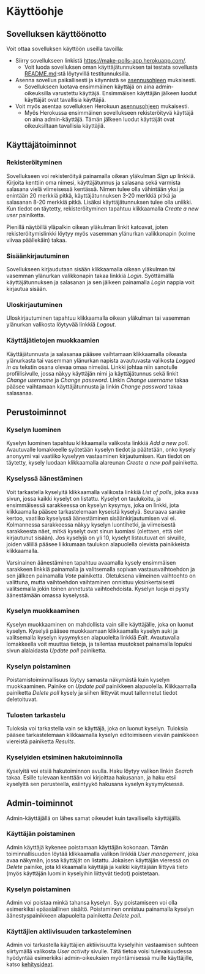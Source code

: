 # Käyttöohje

## Sovelluksen käyttöönotto

Voit ottaa sovelluksen käyttöön useilla tavoilla:

* Siirry sovellukseen linkistä https://make-polls-app.herokuapp.com/.
  * Voit luoda sovelluksen oman käyttäjätunnuksen tai testata sovellusta [README.md](/README.md):stä löytyvillä testitunnuksilla.
* Asenna sovellus paikallisesti ja käynnistä se [asennusohjeen](/documentation/asennusohje.md) mukaisesti. 
  * Sovellukseen luotava ensimmäinen käyttäjä on aina admin-oikeuksilla varustettu käyttäjä. Ensimmäisen käyttäjän jälkeen luodut käyttäjät ovat tavallisia käyttäjiä.
* Voit myös asentaa sovelluksen Herokuun [asennusohjeen](/documentation/asennusohje.md) mukaisesti.
  * Myös Herokussa ensimmäinen sovellukseen rekisteröityvä käyttäjä on aina admin-käyttäjä. Tämän jälkeen luodut käyttäjät ovat oikeuksiltaan tavallisia käyttäjiä.
  
## Käyttäjätoiminnot

### Rekisteröityminen

Sovellukseen voi rekisteröityä painamalla oikean yläkulman *Sign up* linkkiä. Kirjoita kenttiin oma nimesi, käyttäjätunnus ja salasana sekä varmista salasana vielä viimeisessä kentässä. Nimen tulee olla vähintään yksi ja enintään 20 merkkiä pitkä, käyttäjätunnuksen 3-20 merkkiä pitkä ja salasanan 8-20 merkkiä pitkä. Lisäksi käyttäjätunnuksen tulee olla uniikki. Kun tiedot on täytetty, rekisteröityminen tapahtuu klikkaamalla *Create a new user* painiketta.

Pienillä näytöillä yläpalkin oikean yläkulman linkit katoavat, joten rekisteröitymislinkki löytyy myös vasemman ylänurkan valikkonapin (kolme viivaa päällekäin) takaa.

### Sisäänkirjautuminen

Sovellukseen kirjaudutaan sisään klikkaamalla oikean yläkulman tai vasemman ylänurkan valikkonapin takaa linkkiä *Login*. Syöttämällä käyttäjätunnuksen ja salasanan ja sen jälkeen painamalla *Login* nappia voit kirjautua sisään.

### Uloskirjautuminen

Uloskirjautuminen tapahtuu klikkaamalla oikean yläkulman tai vasemman ylänurkan valikosta löytyvää linkkiä *Logout*.

### Käyttäjätietojen muokkaamien

Käyttäjätunnusta ja salasanaa pääsee vaihtamaan klikkaamalla oikeasta ylänurkasta tai vasemman ylänurkan napista avautuvasta valikosta *Logged in as* tekstin osana olevaa omaa nimeäsi. Linkki johtaa niin sanotulle profiilisivulle, jossa näkyy käyttäjän nimi ja käyttäjätunnus sekä linkit *Change username* ja *Change password*. Linkin *Change username* takaa pääsee vaihtamaan käyttäjätunnusta ja linkin *Change password* takaa salasanaa.

## Perustoiminnot

### Kyselyn luominen

Kyselyn luominen tapahtuu klikkaamalla valikosta linkkiä *Add a new poll*. Avautuvalle lomakkeelle syötetään kyselyn tiedot ja päätetään, onko kysely anonyymi vai vaatiiko kyselyyn vastaaminen kirjautumisen. Kun tiedot on täytetty, kysely luodaan klikkaamalla alareunan *Create a new poll* painiketta.

### Kyselyssä äänestäminen

Voit tarkastella kyselyitä klikkaamalla valikosta linkkiä *List of polls*, joka avaa sivun, jossa kaikki kyselyt on listattu. Kyselyt on taulukoitu, ja ensimmäisessä sarakkeessa on kyselyn kysymys, joka on linkki, jota klikkaamalla pääsee tarkastelemaan kyseistä kyselyä. Seuraava sarake kertoo, vaatiiko kyselyssä äänestäminen sisäänkirjautumisen vai ei. Kolmannessa sarakkeessa näkyy kyselyn luontihetki, ja viimeisestä sarakkeesta näet, mitkä kyselyt ovat sinun luomiasi (olettaen, että olet kirjautunut sisään). Jos kyselyjä on yli 10, kyselyt listautuvat eri sivuille, joiden välillä pääsee liikkumaan taulukon alapuolella olevista painikkeista klikkaamalla.

Varsinainen äänestäminen tapahtuu avaamalla kysely ensimmäisen sarakkeen linkkiä painamalla ja valitsemalla sopivan vastausvaihtoehdon ja sen jälkeen painamalla *Vote* painiketta. Oletuksena viimeinen vaihtoehto on valittuna, mutta vaihtoehdon vaihtaminen onnistuu yksinkertaisesti valitsemalla jokin toinen annetusta vaihtoehdoista. Kyselyn luoja ei pysty äänestämään omassa kyselyssä.

### Kyselyn muokkaaminen

Kyselyn muokkaaminen on mahdollista vain sille käyttäjälle, joka on luonut kyselyn. Kyselyä pääsee muokkaamaan klikkaamalla kyselyn auki ja valitsemalla kyselyn kysymyksen alapuolelta linkkiä *Edit*. Avautuvalla lomakkeella voit muuttaa tietoja, ja tallentaa muutokset painamalla lopuksi sivun alalaidasta *Update poll* painiketta.

### Kyselyn poistaminen

Poistamistoiminnallisuus löytyy samasta näkymästä kuin kyselyn muokkaaminen. Painike on *Update poll* painikkeen alapuolella. Klikkaamalla painiketta *Delete poll* kysely ja siihen liittyvät muut tallennetut tiedot deletoituvat.

### Tulosten tarkastelu

Tuloksia voi tarkastella vain se käyttäjä, joka on luonut kyselyn. Tuloksia pääsee tarkastelemaan klikkaamalla kyselyn editoimiseen vievän painikkeen viereistä painiketta *Results*.

### Kyselyiden etsiminen hakutoiminnolla

Kyselyitä voi etsiä hakutoiminnon avulla. Haku löytyy valikon linkin *Search* takaa. Esille tulevaan kenttään voi kirjoittaa hakusanan, ja haku etsii kyselyitä sen perusteella, esiintyykö hakusana kyselyn kysymyksessä.

## Admin-toiminnot

Admin-käyttäjällä on lähes samat oikeudet kuin tavallisella käyttäjällä.

### Käyttäjän poistaminen

Admin käyttäjä kykenee poistamaan käyttäjän kokonaan. Tämän toiminnallisuuden löytää klikkaamalla valikon linkkiä *User management*, joka avaa näkymän, jossa käyttäjät on listattu. Jokaisen käyttäjän vieressä on *Delete* painike, jota klikkaamalla käyttäjä ja kaikki käyttäjään liittyvä tieto (myös käyttäjän luomiin kyselyihin liittyvät tiedot) poistetaan.

### Kyselyn poistaminen

Admin voi poistaa minkä tahansa kyselyn. Syy poistamiseen voi olla esimerkiksi epäasiallinen sisältö. Poistaminen onnistuu painamalla kyselyn äänestyspainikkeen alapuolelta painiketta *Delete poll*.

### Käyttäjien aktiivisuuden tarkasteleminen

Admin voi tarkastella käyttäjien aktiivisuutta kyselyihin vastaamisen suhteen siirtymällä valikosta *User activity* sivulle. Tätä tietoa voisi tulevaisuudessa hyödyntää esimerkiksi admin-oikeuksien myöntämisessä muille käyttäjille, katso [kehitysideat](https://github.com/sallamarieini/PollingApp/blob/master/documentation/toteutus.md#kehitysideat).
